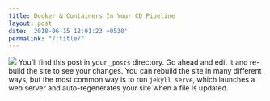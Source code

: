 ```yaml
---
title: Docker & Containers In Your CD Pipeline
layout: post
date: '2018-06-15 12:01:23 +0530'
permalink: "/:title/"
---
```


![](https://buddy.works/blog/images/projects-api/projects-api-1.png)
You’ll find this post in your `_posts` directory. Go ahead and edit it and re-build the site to see your changes. You can rebuild the site in many different ways, but the most common way is to run `jekyll serve`, which launches a web server and auto-regenerates your site when a file is updated.